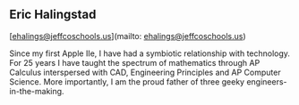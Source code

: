 ## Eric Halingstad

[ehalings@jeffcoschools.us](mailto: ehalings@jeffcoschools.us)

 Since my first Apple IIe, I have had a symbiotic relationship with technology. For 25 years I have taught the spectrum of mathematics through AP Calculus interspersed with CAD, Engineering Principles and AP Computer Science. More importantly, I am the proud father of three geeky engineers-in-the-making.

